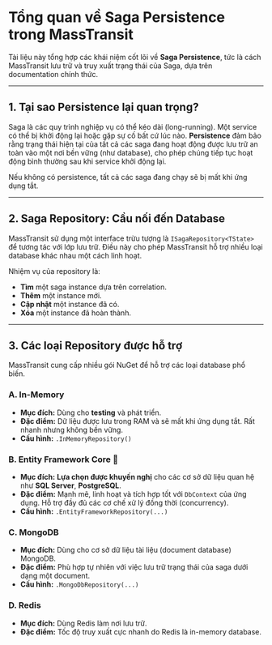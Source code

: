 # Tổng quan về Saga Persistence trong MassTransit

Tài liệu này tổng hợp các khái niệm cốt lõi về **Saga Persistence**, tức là cách MassTransit lưu trữ và truy xuất trạng thái của Saga, dựa trên documentation chính thức.

---

## 1. Tại sao Persistence lại quan trọng?

Saga là các quy trình nghiệp vụ có thể kéo dài (long-running). Một service có thể bị khởi động lại hoặc gặp sự cố bất cứ lúc nào. **Persistence** đảm bảo rằng trạng thái hiện tại của tất cả các saga đang hoạt động được lưu trữ an toàn vào một nơi bền vững (như database), cho phép chúng tiếp tục hoạt động bình thường sau khi service khởi động lại.

Nếu không có persistence, tất cả các saga đang chạy sẽ bị mất khi ứng dụng tắt.

---

## 2. Saga Repository: Cầu nối đến Database

MassTransit sử dụng một interface trừu tượng là `ISagaRepository<TState>` để tương tác với lớp lưu trữ. Điều này cho phép MassTransit hỗ trợ nhiều loại database khác nhau một cách linh hoạt.

Nhiệm vụ của repository là:
* **Tìm** một saga instance dựa trên correlation.
* **Thêm** một instance mới.
* **Cập nhật** một instance đã có.
* **Xóa** một instance đã hoàn thành.

---

## 3. Các loại Repository được hỗ trợ

MassTransit cung cấp nhiều gói NuGet để hỗ trợ các loại database phổ biến.

### A. In-Memory
* **Mục đích:** Dùng cho **testing** và phát triển.
* **Đặc điểm:** Dữ liệu được lưu trong RAM và sẽ mất khi ứng dụng tắt. Rất nhanh nhưng không bền vững.
* **Cấu hình:** `.InMemoryRepository()`

### B. Entity Framework Core 💾
* **Mục đích:** **Lựa chọn được khuyến nghị** cho các cơ sở dữ liệu quan hệ như **SQL Server**, **PostgreSQL**.
* **Đặc điểm:** Mạnh mẽ, linh hoạt và tích hợp tốt với `DbContext` của ứng dụng. Hỗ trợ đầy đủ các cơ chế xử lý đồng thời (concurrency).
* **Cấu hình:** `.EntityFrameworkRepository(...)`

### C. MongoDB
* **Mục đích:** Dùng cho cơ sở dữ liệu tài liệu (document database) MongoDB.
* **Đặc điểm:** Phù hợp tự nhiên với việc lưu trữ trạng thái của saga dưới dạng một document.
* **Cấu hình:** `.MongoDbRepository(...)`

### D. Redis
* **Mục đích:** Dùng Redis làm nơi lưu trữ.
* **Đặc điểm:** Tốc độ truy xuất cực nhanh do Redis là in-memory database.